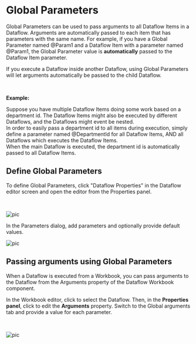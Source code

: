 # Global Parameters


Global Parameters can be used to pass arguments to all Dataflow Items in a Dataflow. Arguments are automatically passed to each item that has parameters with the same name. For example, if you have a Global Parameter named @Param1 and a Dataflow Item with a parameter named @Param1, the Global Parameter value is **automatically** passed to the Dataflow Item parameter.

If you execute a Dataflow inside another Dataflow, using Global Parameters will let arguments automatically be passed to the child Dataflow.

<br/>

**Example:**

Suppose you have multiple Dataflow Items doing some work based on a department id. The Dataflow Items might also be executed by different Dataflows, and the Dataflows might event be nested.  
In order to easily pass a department id to all items during execution, simply define a parameter named @DepartmentId for all Dataflow Items, AND all Dataflows which executes the Dataflow Items.   
When the main Dataflow is executed, the department id is automatically passed to all Dataflow Items.
<br/>

## Define Global Parameters

To define Global Parameters, click "Dataflow Properties" in the Dataflow editor screen and open the editor from the Properties panel.

<br/>

![pic](https://profitbasedocs.blob.core.windows.net/images/glparam1.png)
<br/>

In the Parameters dialog, add parameters and optionally provide default values.
<br/>

![pic](https://profitbasedocs.blob.core.windows.net/images/glparam2.png)
<br/>

## Passing arguments using Global Parameters

When a Dataflow is executed from a Workbook, you can pass arguments to the Dataflow from the Arguments property of the Dataflow Workbook component.

In the Workbook editor, click to select the Dataflow. Then, in the **Properties panel**, click to edit the **Arguments** property.
Switch to the Global arguments tab and provide a value for each parameter.

<br/>

![pic](https://profitbasedocs.blob.core.windows.net/images/glparam3.png)

<!-- ## Videos

* [Data Flow](../../../../videos/dataflows)
* []() -->
